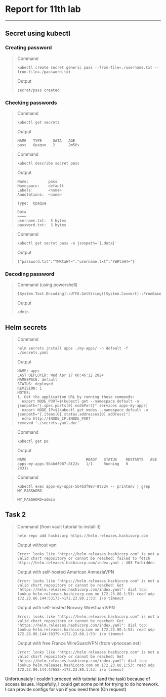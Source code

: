 # Report for 11th lab

---

## Secret using kubectl 

### Creating password

> Command
> 
> ```shell
> kubectl create secret generic pass --from-file=./username.txt --from-file=./password.txt
> ```
> 
> Output 
> 
> ```shell
> secret/pass created
> ```

### Checking passwords

> Command
>
> ```shell
> kubectl get secrets
> ```
>
> Output
>
> ```shell
> NAME   TYPE     DATA   AGE
> pass   Opaque   2      2m58s
> ```

> Command
> 
> ```shell
> kubectl describe secret pass
> ```
> 
> Output
> 
> ```shell
> Name:         pass
> Namespace:    default
> Labels:       <none>
> Annotations:  <none>
> 
> Type:  Opaque
> 
> Data
> ====
> username.txt:  5 bytes
> password.txt:  5 bytes
> ```

> Command
> 
> ```shell
> kubectl get secret pass -o jsonpath='{.data}'
> ```
> 
> Output
> 
> ```shell
> {"password.txt":"YWRtaW4=","username.txt":"YWRtaW4="}
> ```

### Decoding password

> Command (using powershell)
> 
> ```shell
> [System.Text.Encoding]::UTF8.GetString([System.Convert]::FromBase64String("YWRtaW4="))
> ```
> 
> Output
> 
> ```shell
> admin
> ```

## Helm secrets

> Command
> 
> ```shell
> helm secrets install apps ./my-apps/ -n default -f ./secrets.yaml
> ```
> 
> Output
> 
> ```shell
> NAME: apps
> LAST DEPLOYED: Wed Apr 17 00:46:12 2024
> NAMESPACE: default
> STATUS: deployed
> REVISION: 1
> NOTES:
> 1. Get the application URL by running these commands:
>   export NODE_PORT=$(kubectl get --namespace default -o jsonpath="{.spec.ports[0].nodePort}" services apps-my-apps)
>   export NODE_IP=$(kubectl get nodes --namespace default -o jsonpath="{.items[0].status.addresses[0].address}")
>   echo http://$NODE_IP:$NODE_PORT
> removed './secrets.yaml.dec'
> ```

> Command
> 
> ```shell
> kubectl get po
> ```
> 
> Output
> 
> ```shell
> NAME                           READY   STATUS    RESTARTS   AGE
> apps-my-apps-5b4bdf987-8t22v   1/1     Running   0          2m31s
> ```

> Command
> 
> ```shell
> kubectl exec apps-my-apps-5b4bdf987-8t22v -- printenv | grep MY_PASSWORD
> ```
>
> ```shell
> MY_PASSWORD=admin
> ```

## Task 2

> Command (from vault tutorial to install it)
> 
> ```shell
> helm repo add hashicorp https://helm.releases.hashicorp.com
> ```
> 
> Output without vpn
> 
> ```shell
> Error: looks like "https://helm.releases.hashicorp.com" is not a valid chart repository or cannot be reached: failed to fetch https://helm.releases.hashicorp.com/index.yaml : 403 Forbidden
> ```
> 
> Output with self-hosted American AmneziaVPN
> 
> ```shell
> Error: looks like "https://helm.releases.hashicorp.com" is not a valid chart repository or cannot be reached: Get "https://helm.releases.hashicorp.com/index.yaml": dial tcp: lookup helm.releases.hashicorp.com on 172.23.80.1:53: read udp 172.23.80.144:53173->172.23.80.1:53: i/o timeout
> ```
> 
> Output with self-hosted Norway WireGuardVPN
> 
> ```shell
> Error: looks like "https://helm.releases.hashicorp.com" is not a valid chart repository or cannot be reached: Get "https://helm.releases.hashicorp.com/index.yaml": dial tcp: lookup helm.releases.hashicorp.com on 172.23.80.1:53: read udp 172.23.80.144:38379->172.23.80.1:53: i/o timeout
> ```
> 
> Output with free France WireGuardVPN (from vpnocean.net)
> 
> ```shell
> Error: looks like "https://helm.releases.hashicorp.com" is not a valid chart repository or cannot be reached: Get "https://helm.releases.hashicorp.com/index.yaml": dial tcp: lookup helm.releases.hashicorp.com on 172.23.80.1:53: read udp 172.23.80.144:47658->172.23.80.1:53: i/o timeout
> ```

Unfortunately I couldn't proceed with tutorial (and the task) because of access issues.
Hopefully, I could get some point for trying to do homework.
I can provide configs for vpn if you need them (On request)